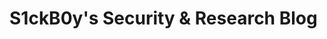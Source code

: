 # S1ckB0y's Security & Research Blog
<!--<img alt="nickvourd's Logo" src="/assets/img/index-logo/fox-logo-200x200.png"> -->
